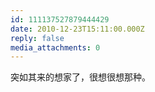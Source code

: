 ```yaml
---
id: 111137527879444429
date: 2010-12-23T15:11:00.000Z
reply: false
media_attachments: 0
---
```


突如其来的想家了，很想很想那种。 ​​​​

